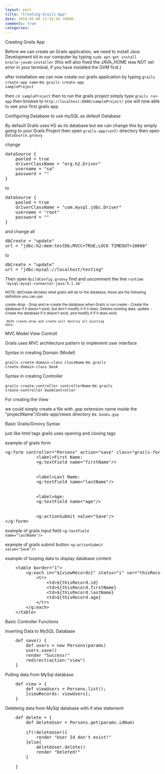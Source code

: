 ```yaml
---
layout: post
title: "Creating Grails App"
date: 2014-05-06 11:52:43 +0800
comments: true
categories: 
---
```


Creating Grails App

Before we can create an Grails application, we need to install Java Development kit in our computer by typing
<code>sudo apt-get install oracle-java6-installer</code>
(this will also fixed the JAVA_HOME was NOT set error in your terminal, if you have installed the GVM first.)

after installation we can now create our grails application by typing
<code>grails create-app name</code> ex. <code>grails create-app sampleProject</code>

then <code>cd sampleProject</code> then to run the grails project simply type <code>grails run-app</code>
then browse to <code>http://localhost:8080/sampleProject/</code>
you will now able to see your first grails app.


Configuring Database to use mySQL as default Database

By default Grails uses H2 as its database but we can change this by simply going to your Grails Project then open <code>grails-app/conf/</code> directory then open <code>DataSource.groovy</code>

change

<pre>
dataSource {
    pooled = true
    driverClassName = "org.h2.Driver"
    username = "sa"
    password = ""
}
</pre>

to

<pre>
dataSource {
    pooled = true
    driverClassName = "com.mysql.jdbc.Driver"
    username = "root"
    password = ""
}
</pre>

and change all

<pre>
dbCreate = "update"
url = "jdbc:h2:mem:testDb;MVCC=TRUE;LOCK_TIMEOUT=10000"
</pre>

to

<pre>
dbCreate = "update"
url = "jdbc:mysql://localhost/testing"
</pre>

Then open <code>BuildConfig.groovy</code> find and uncomment the line <code>runtime 'mysql:mysql-connector-java:5.1.16'</code>

<small>
NOTE: dbCreate dictates what grails will do to the database, these are the following definition you can use:

create-drop - Drop and re-create the database when Grails is run
create - Create the database if it doesn't exist, but don't modify it if it does. Deletes existing data.
update - Create the database if it doesn't exist, and modify it if it does exist

<code>-Both create-drop and create will destroy all existing data-</code>
</small>


MVC Model View Controll

Grails uses MVC architecture pattern to implement user interface


Syntax in creating Domain (Model)

<code>grails create-domain-class className</code> ex. <code>grails create-domain-class book</code>


Syntax in creating Controller

<code>grails create-controller controllerName</code> ex. <code>grails create-controller bookController</code>


For creating the View

we could simply create a file with .gsp extension name inside the "projectName"/Grails-app/views directory
ex. <code>books.gsp</code>




Basic Grails/Groovy Syntax

just like html tags grails uses opening and closing tags

example of grails form
<pre>
&#60;g:form controller="Persons" action="save" class="grails-form">
            &#60;label>First Name: </label>
            &#60;g:textField name="firstName"/><br/>

            &#60;label>Last Name: </label>
            &#60;g:textField name="lastName"/><br/>

            &#60;label>Age: </label>
            &#60;g:textField name="age"/><br/>

            &#60;g:actionSubmit value="Save"/>
&#60;/g:form>
</pre>

example of grails input field
<code><g:textField name="lastName"/></code>

example of grails submit button
<code><g:actionSubmit value="Save"/></code>

example of looping data to display database content
<pre>
	&#60;table border="1">
		&#60;g:each in="${viewRecords}" status="i" var="thisRecord">
			&#60;tr>
				&#60;td>${thisRecord.id}</td>
				&#60;td>${thisRecord.firstName}</td>
				&#60;td>${thisRecord.lastName}</td>
				&#60;td>${thisRecord.age}</td>
			&#60;/tr>
		&#60;/g:each>
	&#60;/table>
</pre>

Basic Controller Functions

Inserting Data to MySQL Database

<pre>
    def save() {
        def users = new Persons(params)
        users.save()
        render "Success!"
        redirect(action:"view")
    }
</pre>

Pulling data from MySql database
<pre>
    def view = {
    	def viewUsers = Persons.list();
    	[viewRecords: viewUsers];
    }
</pre>

Deleteing data from MySql database with if else statement
<pre>
    def delete = {
    	def deleteUser = Persons.get(params.idNum)

    	if(!deleteUser){
    		render "User Id don't exist!"
    	}else{
	    	deleteUser.delete()
	    	render "Deleted!"
    	}
    	
    }
</pre>

